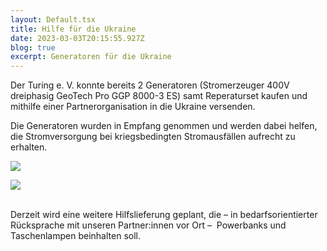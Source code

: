 ```yaml
---
layout: Default.tsx
title: Hilfe für die Ukraine
date: 2023-03-03T20:15:55.927Z
blog: true
excerpt: Generatoren für die Ukraine
---
```

Der Turing e. V. konnte bereits 2 Generatoren (Stromerzeuger 400V dreiphasig GeoTech Pro GGP 8000-3 ES) samt Reperaturset kaufen und mithilfe einer Partnerorganisation in die Ukraine versenden. 

Die Generatoren wurden in Empfang genommen und werden dabei helfen, die Stromversorgung bei kriegsbedingten Stromausfällen aufrecht zu erhalten.

![](/media/images/generatoren.jpeg)

![](/media/images/generator-ukraine.jpeg)

\
Derzeit wird eine weitere Hilfslieferung geplant, die – in bedarfsorientierter Rücksprache mit unseren Partner:innen vor Ort –  Powerbanks und Taschenlampen beinhalten soll.